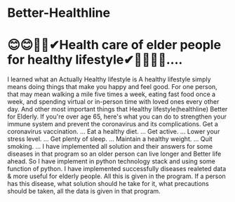 # Better-Healthline
😊😊👨‍⚕️✔**Health care of elder people for healthy lifestyle**✔👨‍⚕️😊😊....
============================================================================================================================================================================
I learned what an Actually Healthy lifestyle is
A healthy lifestyle simply means doing things that make you happy and feel good. 
For one person, that may mean walking a mile five times a week, eating fast food once a week, and spending virtual or in-person time with loved ones every other day. 
And other most important things that Healthy lifestyle(healthline) Better for Elderly.
If you're over age 65, here's what you can do to strengthen your immune system and prevent the coronavirus and its complications.
Get a coronavirus vaccination. ...
Eat a healthy diet. ...
Get active. ...
Lower your stress level. ...
Get plenty of sleep. ...
Maintain a healthy weight. ...
Quit smoking. ...
I have implemented all solution and their answers for some diseases in that program so an older person can live longer and Better life ahead.
So I have implement in python technology stack and using some function of python.
I have implemented successfully diseases realeted data & more useful for elderly people.
All this is given in the program. If a person has this disease, what solution should he take for it, what precautions should be taken, all the data is given in that program.
